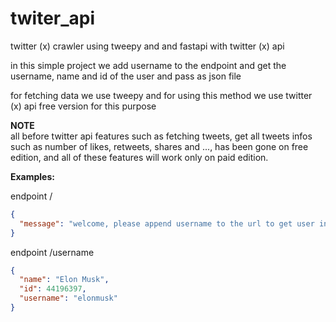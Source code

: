 # twiter_api
twitter (x) crawler using tweepy and and fastapi with twitter (x) api

in this simple project we add username to the endpoint and get the username, name and id of the user and pass as json file

for fetching data we use tweepy and for using this method we use twitter (x) api free version for this purpose

**NOTE**\
all before twitter api features such as fetching tweets, get all tweets infos such as number of likes, retweets, shares and ..., has been gone on free edition, and all of these features will work only on paid edition.

**Examples:**

endpoint /
```json
{
  "message": "welcome, please append username to the url to get user info, and don't forget to active proxy"
}
```

endpoint /username
```json
{
  "name": "Elon Musk",
  "id": 44196397,
  "username": "elonmusk"
}
```